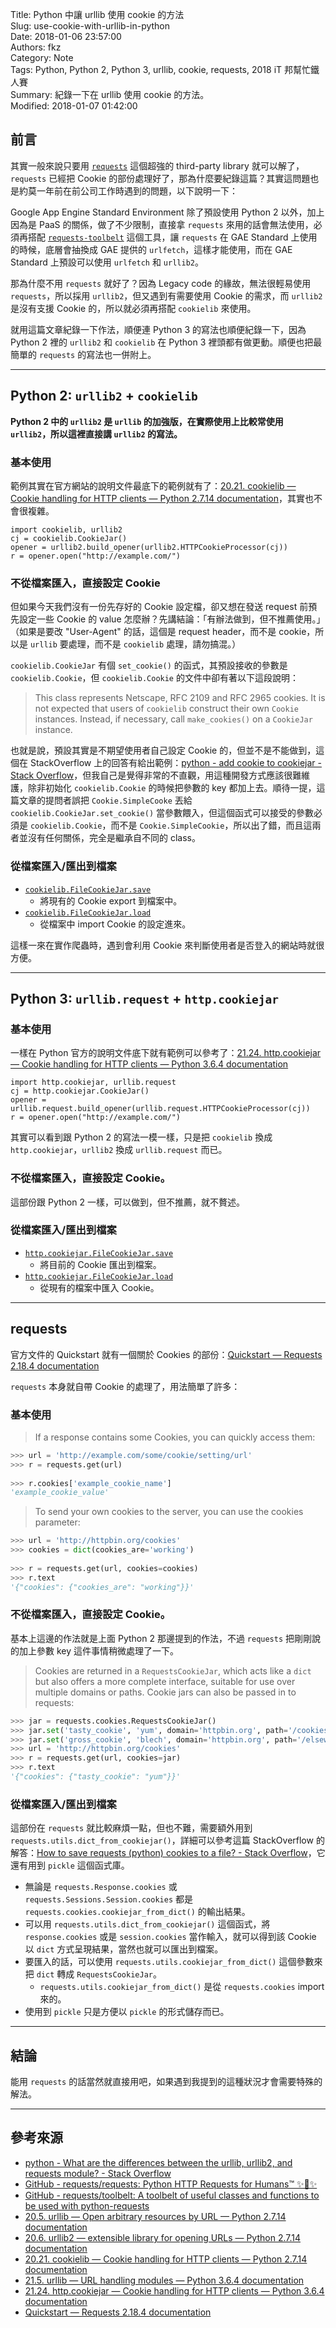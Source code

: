 Title: Python 中讓 urllib 使用 cookie 的方法  
Slug: use-cookie-with-urllib-in-python  
Date: 2018-01-06 23:57:00  
Authors: fkz  
Category: Note  
Tags: Python, Python 2, Python 3, urllib, cookie, requests, 2018 iT 邦幫忙鐵人賽  
Summary: 紀錄一下在 urllib 使用 cookie 的方法。  
Modified: 2018-01-07 01:42:00  
  
  
## 前言  
  
其實一般來說只要用 [`requests`](https://github.com/requests/requests) 這個超強的 third-party library 就可以解了，`requests` 已經把 Cookie 的部份處理好了，那為什麼要紀錄這篇？其實這問題也是約莫一年前在前公司工作時遇到的問題，以下說明一下：  
  
Google App Engine Standard Environment 除了預設使用 Python 2 以外，加上因為是 PaaS 的關係，做了不少限制，直接拿 `requests` 來用的話會無法使用，必須再搭配 [`requests-toolbelt`](https://github.com/requests/toolbelt) 這個工具，讓 `requests` 在 GAE Standard 上使用的時候，底層會抽換成 GAE 提供的 `urlfetch`，這樣才能使用，而在 GAE Standard 上預設可以使用 `urlfetch` 和 `urllib2`。  
  
那為什麼不用 `requests` 就好了？因為 Legacy code 的緣故，無法很輕易使用 `requests`，所以採用 `urllib2`，但又遇到有需要使用 Cookie 的需求，而 `urllib2` 是沒有支援 Cookie 的，所以就必須再搭配 `cookielib` 來使用。  
  
就用這篇文章紀錄一下作法，順便連 Python 3 的寫法也順便紀錄一下，因為 Python 2 裡的 `urllib2` 和 `cookielib` 在 Python 3 裡頭都有做更動。順便也把最簡單的 `requests` 的寫法也一併附上。  
  
---  
  
## Python 2: `urllib2` + `cookielib`  
  
**Python 2 中的 `urllib2` 是 `urllib` 的加強版，在實際使用上比較常使用 `urllib2`，所以這裡直接講 `urllib2` 的寫法。**  
  
  
### 基本使用  
  
範例其實在官方網站的說明文件最底下的範例就有了：[20.21. cookielib — Cookie handling for HTTP clients — Python 2.7.14 documentation](https://docs.python.org/2/library/cookielib.html#examples)，其實也不會很複雜。  
  
```python2  
import cookielib, urllib2  
cj = cookielib.CookieJar()  
opener = urllib2.build_opener(urllib2.HTTPCookieProcessor(cj))  
r = opener.open("http://example.com/")  
```  
  
  
### 不從檔案匯入，直接設定 Cookie  
  
但如果今天我們沒有一份先存好的 Cookie 設定檔，卻又想在發送 request 前預先設定一些 Cookie 的 value 怎麼辦？先講結論：「有辦法做到，但不推薦使用。」（如果是要改 "User-Agent" 的話，這個是 request header，而不是 cookie，所以是 `urllib` 要處理，而不是 `cookielib` 處理，請勿搞混。）  
  
`cookielib.CookieJar` 有個 `set_cookie()` 的函式，其預設接收的參數是 `cookielib.Cookie`，但 `cookielib.Cookie` 的文件中卻有著以下這段說明：  
  
> This class represents Netscape, RFC 2109 and RFC 2965 cookies. It is not expected that users of `cookielib` construct their own `Cookie` instances. Instead, if necessary, call `make_cookies()` on a `CookieJar` instance.  
  
也就是說，預設其實是不期望使用者自己設定 Cookie 的，但並不是不能做到，這個在 StackOverflow 上的回答有給出範例：[python - add cookie to cookiejar - Stack Overflow](https://stackoverflow.com/questions/4685337/python-add-cookie-to-cookiejar#12682437)，但我自己是覺得非常的不直觀，用這種開發方式應該很難維護，除非初始化 `cookielib.Cookie` 的時候把參數的 key 都加上去。順待一提，這篇文章的提問者誤把 `Cookie.SimpleCooke` 丟給 `cookielib.CookieJar.set_cookie()` 當參數餵入，但這個函式可以接受的參數必須是 `cookielib.Cookie`，而不是 `Cookie.SimpleCookie`，所以出了錯，而且這兩者並沒有任何關係，完全是繼承自不同的 class。  
  
  
### 從檔案匯入/匯出到檔案  
  
+ [`cookielib.FileCookieJar.save`](https://docs.python.org/2/library/cookielib.html#cookielib.FileCookieJar.save)  
	+ 將現有的 Cookie export 到檔案中。  
+ [`cookielib.FileCookieJar.load`](https://docs.python.org/2/library/cookielib.html#cookielib.FileCookieJar.load)  
	+ 從檔案中 import Cookie 的設定進來。  
  
這樣一來在實作爬蟲時，遇到會利用 Cookie 來判斷使用者是否登入的網站時就很方便。  
  
---  
  
## Python 3: `urllib.request` + `http.cookiejar`  
  
  
### 基本使用  
  
一樣在 Python 官方的說明文件底下就有範例可以參考了：[21.24. http.cookiejar — Cookie handling for HTTP clients — Python 3.6.4 documentation](https://docs.python.org/3/library/http.cookiejar.html?highlight=cookiejar#examples)  
  
```python3  
import http.cookiejar, urllib.request  
cj = http.cookiejar.CookieJar()  
opener = urllib.request.build_opener(urllib.request.HTTPCookieProcessor(cj))  
r = opener.open("http://example.com/")  
```  
  
其實可以看到跟 Python 2 的寫法一模一樣，只是把 `cookielib` 換成 `http.cookiejar`，`urllib2` 換成 `urllib.request` 而已。  
  
  
### 不從檔案匯入，直接設定 Cookie。  
  
這部份跟 Python 2 一樣，可以做到，但不推薦，就不贅述。  
  
  
### 從檔案匯入/匯出到檔案  
  
+ [`http.cookiejar.FileCookieJar.save`](https://docs.python.org/3/library/http.cookiejar.html?highlight=cookiejar#http.cookiejar.FileCookieJar.save)  
	+ 將目前的 Cookie 匯出到檔案。  
+ [`http.cookiejar.FileCookieJar.load`](https://docs.python.org/3/library/http.cookiejar.html?highlight=cookiejar#http.cookiejar.FileCookieJar.load)  
  	+ 從現有的檔案中匯入 Cookie。  
  
  
---  
  
## requests  
  
官方文件的 Quickstart 就有一個關於 Cookies 的部份：[Quickstart — Requests 2.18.4 documentation](http://docs.python-requests.org/en/master/user/quickstart/#cookies)  
  
`requests` 本身就自帶 Cookie 的處理了，用法簡單了許多：  
  
### 基本使用  
  
> If a response contains some Cookies, you can quickly access them:  
  
```python  
>>> url = 'http://example.com/some/cookie/setting/url'  
>>> r = requests.get(url)  
  
>>> r.cookies['example_cookie_name']  
'example_cookie_value'  
```  
  
> To send your own cookies to the server, you can use the cookies parameter:  
  
```python  
>>> url = 'http://httpbin.org/cookies'  
>>> cookies = dict(cookies_are='working')  
  
>>> r = requests.get(url, cookies=cookies)  
>>> r.text  
'{"cookies": {"cookies_are": "working"}}'  
```  
  
### 不從檔案匯入，直接設定 Cookie。  
  
基本上這邊的作法就是上面 Python 2 那邊提到的作法，不過 `requests` 把剛剛說的加上參數 key  這件事情稍微處理了一下。  
  
> Cookies are returned in a `RequestsCookieJar`, which acts like a `dict` but also offers a more complete interface, suitable for use over multiple domains or paths. Cookie jars can also be passed in to requests:  
  
```python  
>>> jar = requests.cookies.RequestsCookieJar()  
>>> jar.set('tasty_cookie', 'yum', domain='httpbin.org', path='/cookies')  
>>> jar.set('gross_cookie', 'blech', domain='httpbin.org', path='/elsewhere')  
>>> url = 'http://httpbin.org/cookies'  
>>> r = requests.get(url, cookies=jar)  
>>> r.text  
'{"cookies": {"tasty_cookie": "yum"}}'  
```  
  
### 從檔案匯入/匯出到檔案  
  
這部份在 `requests` 就比較麻煩一點，但也不難，需要額外用到 `requests.utils.dict_from_cookiejar()`，詳細可以參考這篇 StackOverflow 的解答：[How to save requests (python) cookies to a file? - Stack Overflow](https://stackoverflow.com/questions/13030095/how-to-save-requests-python-cookies-to-a-file/13031628#13031628)，它還有用到 `pickle` 這個函式庫。  
  
+ 無論是 `requests.Response.cookies` 或 `requests.Sessions.Session.cookies` 都是 `requests.cookies.cookiejar_from_dict()` 的輸出結果。  
+ 可以用 `requests.utils.dict_from_cookiejar()` 這個函式，將 `response.cookies` 或是 `session.cookies` 當作輸入，就可以得到該 Cookie 以 `dict` 方式呈現結果，當然也就可以匯出到檔案。  
+ 要匯入的話，可以使用 `requests.utils.cookiejar_from_dict()` 這個參數來把 `dict` 轉成 `RequestsCookieJar`。  
	+ `requests.utils.cookiejar_from_dict()` 是從 `requests.cookies` import 來的。  
+ 使用到 `pickle` 只是方便以 `pickle` 的形式儲存而已。  
  
---  
  
## 結論  
  
能用 `requests` 的話當然就直接用吧，如果遇到我提到的這種狀況才會需要特殊的解法。  
  
---  
  
## 參考來源  
  
+ [python - What are the differences between the urllib, urllib2, and requests module? - Stack Overflow](https://stackoverflow.com/questions/2018026/what-are-the-differences-between-the-urllib-urllib2-and-requests-module)  
+ [GitHub - requests/requests: Python HTTP Requests for Humans™ ✨🍰✨](https://github.com/requests/requests)  
+ [GitHub - requests/toolbelt: A toolbelt of useful classes and functions to be used with python-requests](https://github.com/requests/toolbelt)  
+ [20.5. urllib — Open arbitrary resources by URL — Python 2.7.14 documentation](https://docs.python.org/2.7/library/urllib.html?highlight=urllib)  
+ [20.6. urllib2 — extensible library for opening URLs — Python 2.7.14 documentation](https://docs.python.org/2.7/library/urllib2.html)  
+ [20.21. cookielib — Cookie handling for HTTP clients — Python 2.7.14 documentation](https://docs.python.org/2/library/cookielib.html)  
+ [21.5. urllib — URL handling modules — Python 3.6.4 documentation](https://docs.python.org/3/library/urllib.html?highlight=urllib)  
+ [21.24. http.cookiejar — Cookie handling for HTTP clients — Python 3.6.4 documentation](https://docs.python.org/3/library/http.cookiejar.html?highlight=cookiejar#module-http.cookiejar)  
+ [Quickstart — Requests 2.18.4 documentation](http://docs.python-requests.org/en/master/user/quickstart/#cookies)  
